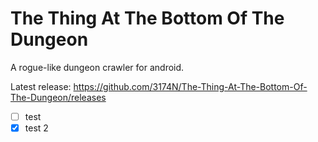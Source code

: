 # The Thing At The Bottom Of The Dungeon
A rogue-like dungeon crawler for android.

Latest release: https://github.com/3174N/The-Thing-At-The-Bottom-Of-The-Dungeon/releases

- [ ] test
- [x] test 2
